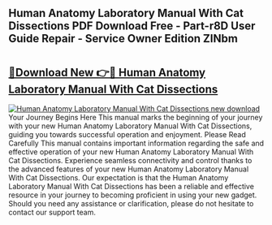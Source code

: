 ## Human Anatomy Laboratory Manual With Cat Dissections PDF Download Free - Part-r8D User Guide Repair - Service Owner Edition ZINbm

# <h2><a href="http://bc26220.oget.top/?id=Human+Anatomy+Laboratory+Manual+With+Cat+Dissections">🔗Download New 👉🔴 Human Anatomy Laboratory Manual With Cat Dissections</a></h2>

[![Human Anatomy Laboratory Manual With Cat Dissections new download](https://i.imgur.com/5g1atiW.png)](http://bc26220.oget.top/?id=Human+Anatomy+Laboratory+Manual+With+Cat+Dissections)
Your Journey Begins Here This manual marks the beginning of your journey with your new Human Anatomy Laboratory Manual With Cat Dissections, guiding you towards successful operation and enjoyment. Please Read Carefully This manual contains important information regarding the safe and effective operation of your new Human Anatomy Laboratory Manual With Cat Dissections. Experience seamless connectivity and control thanks to the advanced features of your new Human Anatomy Laboratory Manual With Cat Dissections. Our expectation is that the Human Anatomy Laboratory Manual With Cat Dissections has been a reliable and effective resource in your journey to becoming proficient in using your new gadget. Should you need any assistance or clarification, please do not hesitate to contact our support team.
